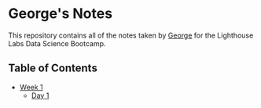 # George's Notes

This repository contains all of the notes taken by [George](https://github.com/georgi3/lhl_notes) for the Lighthouse Labs Data Science Bootcamp.

## Table of Contents
* [Week 1](/Week_1)
  * [Day 1](/Week_1/day_1)
